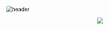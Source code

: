 ![header](https://capsule-render.vercel.app/api?type=rounded&color=auto&customColorList=17&height=150&section=header&text=dev%20D&fontSize=50&fontAlignY=40&desc=Hello,%20Welcome%20to%20DREW_CHOI's%20World&descAlignY=70&animation=fadeIn)

<p align="center">
<img src="https://img.shields.io/badge/javascript-yellow?style=flat&logo=javascript&logoColor=F7DF1E"/>
</p>
